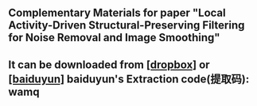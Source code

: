 ## Complementary Materials for paper "Local Activity-Driven Structural-Preserving Filtering for Noise Removal and Image Smoothing"
## It can be downloaded from [[dropbox]](https://www.dropbox.com/s/jn4h1774ayb9dzj/elsarticle-template2018.pdf?dl=0) or [[baiduyun]](https://pan.baidu.com/s/1b0pIQZdHXZV-FImlI81mlQ)  baiduyun's Extraction code(提取码): wamq

